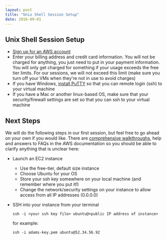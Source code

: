 ```yaml
---
layout: post
title: "Unix Shell Session Setup"
date: 2016-09-01
---
```

## Unix Shell Session Setup

* [Sign up for an AWS account](https://portal.aws.amazon.com/gp/aws/developer/registration/index.html)
* Enter your billing address and credit card information. You will not be charged for anything, you just need to put in your payment information. You will only get charged for something if your usage exceeds the free tier limits. For our sessions, we will not exceed this limit (make sure you turn off your VMs when they're not in use to avoid charges)
* If you have Windows, [install PuTTY](http://www.chiark.greenend.org.uk/~sgtatham/putty/download.html) so that you can remote login (ssh) to your virtual machine
* If you have a Mac or another linux-based OS, make sure that your security/firewall settings are set so that you can ssh to your virtual machine


## Next Steps
We will do the following steps in our first session, but feel free to go ahead on your own if you would like. There are [comprehensive walkthroughs](http://docs.aws.amazon.com/AWSEC2/latest/UserGuide/EC2_GetStarted.html), help and answers to FAQs in the AWS documentation so you should be able to clarify anything that is unclear here:

* Launch an EC2 instance
	* Use the free-tier, default size instance
	* Choose Ubuntu for your OS
	* Store your ssh key somewhere on your local machine (and remember where you put it!)
	* Change the network/security settings on your instance to allow access from all IP addresses (0.0.0.0)
* SSH into your instance from your terminal
    
    ```
    ssh -i <your ssh key file> ubuntu@<public IP address of instance>
    ```
 
    for example:

    ```
    ssh -i adams-key.pem ubuntu@52.34.56.92
    ```
